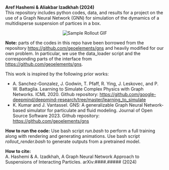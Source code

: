 **Aref Hashemi \& Aliakbar Izadkhah (2024)**  
This repository includes python codes, data, and results for a project on the use of a Graph Neural Network (GNN) for simulation of the dymamics of a multidisperse suspension of partices in a box.

<p align="center"><img src="sample-rollout.gif" alt="Sample Rollout GIF"></p>

**Note:** parts of the codes in this repo have been borrowed from the repository https://github.com/geoelements/gns and heavily modified for our own problem. In particular, we use the data_loader script and the corresponding parts of the interface from https://github.com/geoelements/gns.

This work is inspired by the following prior works:

*   A\. Sanchez-Gonzalez, J. Godwin, T. Pfaff, R. Ying, J. Leskovec, and P. W. Battaglia. Learning to Simulate Complex Physics with Graph Networks. ICML 2020. Github repository: https://github.com/google-deepmind/deepmind-research/tree/master/learning_to_simulate  
*   K\. Kumar and J. Vantassel. GNS: A generalizable Graph Neural Network-based simulator for particulate and fluid modeling. Journal of Open Source Software 2023. Github repository: https://github.com/geoelements/gns

**How to run the code:**
Use bash script *run.bash* to perform a full training along with rendering and generating animations. Use bash script *rollout_render.bash* to generate outputs from a pretrained model.

**How to cite:**  
A. Hashemi \& A. Izadkhah, A Graph Neural Network Approach to Suspensions of Interacting Particles. arXiv:####.##### (2024)
